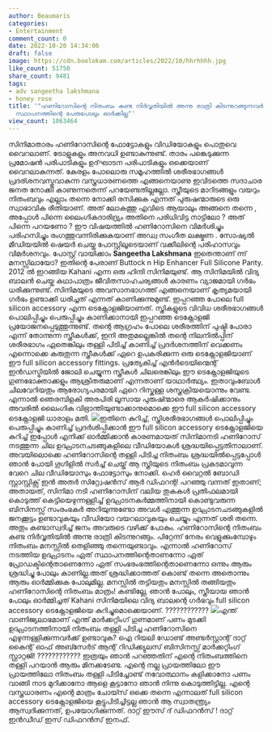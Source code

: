```yaml
---
author: Beaumaris
categories:
- Entertainment
comment_count: 0
date: 2022-10-20 14:34:06
draft: false
image: https://cdn.boolokam.com/articles/2022/10/hhrhhhh.jpg
like_count: 51750
share_count: 9481
tags:
- adv sangeetha lakshmana
- honey rose
title: '"ഹണിറോസിന്റെ നിതംബം കണ്ട നിർവൃതിയിൽ അന്നു രാത്രി കിടന്നുറങ്ങുന്നവർ നിങ്ങളുടെ
  സ്ഥാപനത്തിന്റെ പേരുപോലും ഓർക്കില്ല"'
view_count: 1063464
---
```


സിനിമാതാരം ഹണിറോസിന്റെ ഫോട്ടോകളും വിഡിയോകളും പൊതുവെ വൈറലാണ്. ട്രോളുകളും അനവധി ഉണ്ടാകുന്നുണ്ട്. താരം പങ്കെടുക്കുന്ന പ്രമോഷൻ പരിപാടികളും ഉദ്‌ഘാടന പരിപാടികളും ഒക്കെയാണ് വൈറലാകുന്നത്. കേരളം പോലൊരു സമൂഹത്തിൽ ശരീരഭാഗങ്ങൾ പ്രദര്ശനവസ്തുവാകുന്ന വസ്ത്രധാരണത്തെ എങ്ങനെയാണു ഇവിടത്തെ സദാചാര ജനത നോക്കി കാണുന്നതെന്ന് പറയേണ്ടതില്ലല്ലോ. സ്ത്രീയുടെ മാറിടങ്ങളും വയറും നിതംബവും എല്ലാം തന്നെ നോക്കി രസിക്കുക എന്നത് പുരുഷന്മാരുടെ ഒരു സ്വാഭാവിക രീതിയാണ്. അത് ലോകത്തു എവിടെ ആയാലും അങ്ങനെ തന്നെ , അപ്പോൾ പിന്നെ ലൈംഗികദാരിദ്ര്യം അതിനെ പരിധിവിട്ട നാട്ടിലോ ? അത് പിന്നെ പറയണോ ? ഈ വിഷയത്തിൽ ഹണിറോസിനെ വിമർശിച്ചും പരിഹസിച്ചും രംഗത്തുവന്നിരിക്കുകയാണ് അഡ്വ സംഗീത ലക്ഷ്മണ . സോഷ്യൽ മീഡിയയിൽ ഷെയർ ചെയ്ത പോസ്റ്റിലൂടെയാണ് വക്കീലിന്റെ പരിഹാസവും വിമർശനവും. പോസ്റ്റ് വായിക്കാം **Sangeetha Lakshmana** ഇതെന്താണ് ന്ന് മനസ്സിലായോ? ഇതിന്റെ പേരാണ് Buttock n Hip Enhancer Full Silicone Panty. 2012 ൽ ഇറങ്ങിയ Kahani എന്ന ഒരു ഹിന്ദി സിനിമയുണ്ട്. ആ സിനിമയിൽ വിദ്യ ബാലൻ ചെയ്ത കഥാപാത്രം ജീവിതസാഹചര്യങ്ങൾ കാരണം വ്യാജമായി ഗർഭം ധരിക്കുന്നുണ്ട്. സിനിമയുടെ അവസാനഭാഗത്ത് എങ്ങനെയാണ് കൃത്യമയായി ഗർഭം ഉണ്ടാക്കി ധരിച്ചത് എന്നത് കാണിക്കുന്നുമുണ്ട്. ഇപ്പറഞ്ഞ പോലെ full silicon accessory എന്ന ടെക്നോളജിയാണത്. സ്ത്രികളുടെ വിവിധ ശരീരഭാഗങ്ങൾ പൊലിപ്പിച്ചും പെരുപ്പിച്ചും കാണിക്കാനായി ഇപ്പറഞ്ഞ ടെക്നോളജി പ്രയോജനപ്പെടുത്തുന്നുണ്ട്. തന്റെ ആഗ്രഹം പോലെ ശരീരത്തിന് പുഷ്ടി പോരാ എന്ന് തോന്നുന്ന സ്ത്രീകൾക്ക്, ഇനി അതുമല്ലെങ്കിൽ തന്റെ നിലനിൽപ്പിന് ശരീരഭാഗം ഏതെങ്കിലും തള്ളി പിടിച്ച് കാണിച്ച് പ്രദർശനത്തിന് വെക്കണം എന്നൊക്കെ കരുതുന്ന സ്ത്രീകൾക്ക് ഏറെ ഉപകരിക്കുന്ന ഒരു ടെക്നോളജിയാണ് ഈ full silicon accessory fittings. പ്രത്യേകിച്ച് എൻർടെയിന്മെന്റ് ഇൻഡസ്ട്രിയിൽ ജോലി ചെയ്യുന്ന സ്ത്രീകൾ ചിലരെങ്കിലും ഈ ടെക്നോളജിയുടെ ഗുണഭോക്താക്കളും ആശ്രിതരുമാണ് എന്നതാണ് യാഥാർത്ഥ്യം. ഇതാവുംബോൾ ചിലവേറിയതും ആരോഗ്യപരമായി ഏറെ റിസ്കുള്ള ശസ്ത്രക്രിയയൊന്നും വേണ്ട. എന്നാൽ ഞെരമ്പിളകി അരപിരി ലൂസായ പുരുഷ്ന്മാരെ ആകർഷിക്കാനും അവരിൽ ലൈംഗിക വിഭ്രാന്തിയുണ്ടാക്കാനുമൊക്കെ ഈ full silicon accessory ടെക്നോളജി ധാരാളം മതി. ![](https://cdn.boolokam.com/articles/2022/10/hhrhhhh.jpg)ഇതിനെ കുറിച്ച്, സ്ത്രിശരീരഭാഗങ്ങൾ പൊലിപ്പിച്ചും പെരുപ്പിച്ചും കാണിച്ച് പ്രദർശിപ്പിക്കാൻ ഈ full silicon accessory ടെക്നോളജിയെ കുറിച്ച് ഇപ്പോൾ എനിക്ക് ഓർമ്മിക്കാൻ കാരണമായത് സിനിമാനടി ഹണിറോസ് നടത്തുന്ന ചില ഉദ്ഘാടനചടങ്ങുകളിലെ വീഡിയോകൾ ശ്രദ്ധയിപ്പെട്ടതിനാലാണ്. അവയിലൊക്കെ ഹണിറോസിന്റെ തള്ളി പിടിച്ച നിതംബം ശ്രദ്ധയിൽപ്പെട്ടപ്പോൾ ഞാൻ പോയി ഗൂഗിളിൽ സർച്ച് ചെയ്ത് ആ സ്ത്രിയുടെ നിതംബം പ്രകടമാവുന്ന വേറെ ചില വീഡിയോസും ഫോട്ടോസും നോക്കി. ഹെർ വൈറ്റൽ ബോഡി സ്റ്റാസ്റ്റിക്സ് ഇൻ അതർ സിറ്റ്വേഷൻസ് ആർ ഡിഫറന്റ! പറഞ്ഞു വന്നത് ഇതാണ്; അതായത്, സിനിമാ നടി ഹണിറോസിന് വലിയ തുകകൾ പ്രതിഫലമായി കൊടുത്ത് കെട്ടിയെഴുന്നള്ളിച്ച് ഉദ്ഘാടനകർമ്മത്തിനായി കൊണ്ടുവരുന്ന ബിസിനസ്സ് സംരംഭകർ അറിയുന്നുണ്ടോ അവൾ എത്തുന്ന ഉദ്ഘാടനചടങ്ങുകളിൽ ജനക്കൂട്ടം ഉണ്ടാവുകയും വീഡിയോ വയറലാവുകയും ചെയ്യും എന്നത് ശരി തന്നെ. അതും കണ്ടാസ്വദിച്ച് ജനം അവരുടെ വഴിക്ക് പോകും. ഹണിറോസിന്റെ നിതംബം കണ്ട നിർവൃതിയിൽ അന്നു രാത്രി കിടന്നുറങ്ങും. പിറ്റേന്ന് നേരം വെളുക്കുംമ്പോഴും നിതംബം മനസ്സിൽ തെളിഞ്ഞു തന്നെയുണ്ടാവും. എന്നാൽ ഹണിറോസ് നടത്തിയ ഉദ്ഘാടനം ഏത് സ്ഥാപനത്തിന്റെതാണന്നോ ഏത് പ്രോഡക്ടിന്റെതാണെന്നോ ഏത് സംഭരംഭത്തിന്റെതാണെന്നോ ഒന്നും ആരും ശ്രദ്ധിച്ചു പോലും കാണില്ല.അത് ശ്രദ്ധിക്കാത്തത് കൊണ്ട് തന്നെ അതൊന്നും ആരും ഓർമ്മിക്കുക പോലുമില്ല. മനസ്സിൽ തട്ടിയതും മനസ്സിൽ തങ്ങിയതും ഹണിറോസിന്റെ നിതംബം മാത്രം! കണ്ടില്ലേ, ഞാൻ പോലും, സ്ത്രീയായ ഞാൻ പോലും ഓർമ്മിച്ചത് Kahani സിനിമയിലെ വിദ്യ ബാലന്റെ ഗർഭവും full silicon accessory ടെക്നോളജിയെ കുറിച്ചുമൊക്കെയാണ്. ???????????? ![](https://cdn.boolokam.com/articles/2022/10/gegggggg.jpg)എന്ത് വാണിജ്യലാഭമാണ് എന്ത് മാർക്കറ്റിംഗ് ഗുണമാണ് പണം മുടക്കി ഉദ്ഘാടനത്തിനായി നിതംബം തള്ളി പിടിച്ച ഹണിറോസിനെ എഴുന്നള്ളിക്കുന്നവർക്ക് ഉണ്ടാവുക? ഐ റിയലി ഡോണ്ട് അണ്ടർസ്റ്റാന്റ് ദാറ്റ് കൈന്റ് ഓഫ് അബ്സേർട് ആന്റ് റിഡിക്ക്യുലസ് ബിസിനസ്സ് മാർക്കറ്റിംഗ് സ്റ്റ്രാറ്റജി! ???????????? ഇത്രയും ഞാൻ പറഞ്ഞതിന് എന്റെ നിതംബത്തിനെ തള്ളി പറയാൻ ആരും മിനക്കടേണ്ട. എന്റെ നല്ല പ്രായത്തിലോ ഈ പ്രായത്തിലോ നിതംബം തള്ളി പിടിച്ചോണ്ട് നവോത്ഥാനം കളിക്കാനോ പണം വാങ്ങി നാട മുറിക്കാനോ ആളെ കൂട്ടാനോ ഞാൻ നിന്നു കൊടുത്തിട്ടില്ല. എന്റെ വസ്ത്രധാരണം എന്റെ മാത്രം ചോയ്സ് ഒക്കെ തന്നെ എന്നാലത് full silicon accessory ടെക്നോളജിയെ കൂട്ടുപിടിച്ചിട്ടല്ല ഞാൻ ആ സ്വാതന്ത്ര്യം ആസ്വദിക്കുന്നത്, ഉപയോഗിക്കുന്നത്. ദാറ്റ് ഈസ് ദ് ഡിഫറൻസ് ! ദാറ്റ് ഇൻഡീഡ് ഇസ് ഡിഫറൻസ് ഇനഫ്.